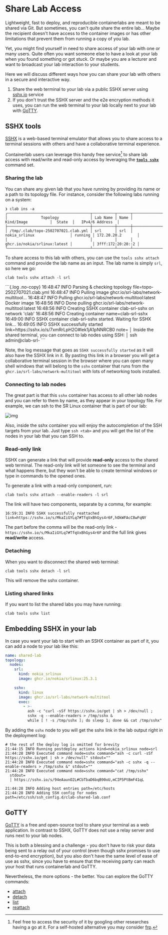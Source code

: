 # Share Lab Access

Lightweight, fast to deploy, and reproducible containerlabs are meant to be shared via Git. But sometimes, you can't quite share the entire lab... Maybe the recipient doesn't have access to the container images or has other limitations that prevent them from running a copy of you lab.

Yet, you might find yourself in need to share access of your lab with one or many users. Quite often you want someone else to have a look at your lab when you found something or got stuck. Or maybe you are a lecturer and want to broadcast your lab interaction to your students.

Here we will discuss different ways how you can share your lab with others in a secure and interactive way.

1. Share the web terminal to your lab via a public SSHX server using [sshx.io](https://sshx.io) service
2. If you don't trust the SSHX server and the e2e encryption methods it uses, you can run the web terminal to your lab locally next to your lab with [GoTTY](#gotty).

## SSHX tools

[SSHX](https://sshx.io) is a web-based terminal emulator that allows you to share access to a terminal sessions with others and have a collaborative terminal experience.

Containerlab users can leverage this handy free service[^1] to share lab access with read/write and read-only access by leveraging the [**`tools sshx`**](../cmd/tools/sshx/attach.md) command set.

### Sharing the lab

You can share any given lab that you have running by providing its name or a path to its topology file. For instance, consider the following labs running on a system:

```
❯ clab ins -a
╭─────────────────────────────────────┬──────────┬──────┬──────────────────────────────┬─────────┬───────────────────╮
│               Topology              │ Lab Name │ Name │          Kind/Image          │  State  │   IPv4/6 Address  │
├─────────────────────────────────────┼──────────┼──────┼──────────────────────────────┼─────────┼───────────────────┤
│ /tmp/.clab/topo-2502707021.clab.yml │ srl      │ srl  │ nokia_srlinux                │ running │ 172.20.20.2       │
│                                     │          │      │ ghcr.io/nokia/srlinux:latest │         │ 3fff:172:20:20::2 │
╰─────────────────────────────────────┴──────────┴──────┴──────────────────────────────┴─────────┴───────────────────╯
```

To share access to this lab with others, you can use the `tools sshx attach` command and provide the lab name as an input. The lab name is simply `srl`, so here we go:

```
clab tools sshx attach -l srl
```

<div class="embed-result">
```{.log .no-copy}
16:48:47 INFO Parsing & checking topology file=topo-2502707021.clab.yml
16:48:47 INFO Pulling image ghcr.io/srl-labs/network-multitool...
16:48:47 INFO Pulling ghcr.io/srl-labs/network-multitool:latest Docker image
16:48:56 INFO Done pulling ghcr.io/srl-labs/network-multitool:latest
16:48:56 INFO Creating SSHX container clab-srl-sshx on network 'clab'
16:48:56 INFO Creating container name=clab-srl-sshx
16:49:00 INFO SSHX container clab-srl-sshx started. Waiting for SSHX link...
16:49:05 INFO SSHX successfully started link=https://sshx.io/s/7xmRrLpH2O#lek1jA1pNNRCB0
  note=
  │ Inside the shared terminal, you can connect to lab nodes using SSH:
  │ ssh admin@clab-srl-<node-name>
```
</div>

Note, the log message that goes as `SSHX successfully started` as it will also have the SSHX link in it. By pasting this link in a browser you will get a collaborative terminal session in the browser where you can open many shell windows that will belong to the `sshx` container that runs from the `ghcr.io/srl-labs/network-multitool` with lots of networking tools installed.

### Connecting to lab nodes

The great part is that this `sshx` container has access to all other lab nodes and you can refer to them by name, as they appear in your topology file. For example, we can ssh to the SR Linux container that is part of our lab:

![img](https://gitlab.com/rdodin/pics/-/wikis/uploads/38073aeb55006b57f4b5e3db1d6a230f/CleanShot_2025-03-30_at_21.46.35_2x.png)

Also, inside the sshx container you will enjoy the autocompletion of the SSH targets from your lab. Just type `ssh <tab>` and you will get the list of the nodes in your lab that you can SSH to.

### Read-only link

SSHX can generate a link that will provide **read-only** access to the shared web terminal. The read-only link will let someone to see the terminal and what happens there, but they won't be able to create terminal windows or type in commands to the opened ones.

To generate a link with a read-only component, run:

```
clab tools sshx attach --enable-readers -l srl
```

The link will have two components, separate by a comma, for example:

```
16:59:31 INFO SSHX successfully reattached link=https://sshx.io/s/MkaIiGYLq7#TfqVxBhGys4r6F,hOkWFAcC8wFqNY
```

The part before the comma will be the read-only link - `https://sshx.io/s/MkaIiGYLq7#TfqVxBhGys4r6F` and the full link gives **read/write** access.

### Detaching

When you want to disconnect the shared web terminal:

```
clab tools sshx detach -l srl
```

This will remove the sshx container.

### Listing shared links

If you want to list the shared labs you may have running:

```
clab tools sshx list
```

## Embedding SSHX in your lab

In case you want your lab to start with an SSHX container as part of it, you can add a node to your lab like this:

```yaml
name: shared-lab
topology:
  nodes:
    srl:
      kind: nokia_srlinux
      image: ghcr.io/nokia/srlinux:25.3.1

    sshx:
      kind: linux
      image: ghcr.io/srl-labs/network-multitool
      exec:
        - >-
          ash -c "curl -sSf https://sshx.io/get | sh > /dev/null ;
          sshx -q --enable-readers > /tmp/sshx &
          while [ ! -s /tmp/sshx ]; do sleep 1; done && cat /tmp/sshx"
```

By adding the `sshx` node to you will get the sshx link in the lab output right in the deployment log:

```shell
# the rest of the deploy log is omitted for brevity
21:44:15 INFO Running postdeploy actions kind=nokia_srlinux node=srl
21:44:28 INFO Executed command node=sshx command="ash -c curl -sSf https://sshx.io/get | sh > /dev/null" stdout=""
21:44:28 INFO Executed command node=sshx command="ash -c sshx -q --enable-readers > /tmp/sshx &" stdout=""
21:44:28 INFO Executed command node=sshx command="cat /tmp/sshx"
  stdout=
  │ https://sshx.io/s/94eAaunO2L#CbTbaD6bqB90oU,mCIP5PtBmF41qL

21:44:28 INFO Adding host entries path=/etc/hosts
21:44:28 INFO Adding SSH config for nodes path=/etc/ssh/ssh_config.d/clab-shared-lab.conf
```

## GoTTY

[GoTTY](https://github.com/yudai/gotty) is a free and open-source tool to share your terminal as a web application. In contrast to SSHX, GoTTY does not use a relay server and runs next to your lab nodes.

This is both a blessing and a challenge - you don't have to risk your data being sent to a relay out of your control (even though sshx promises to use end-to-end encryption), but you also don't have the same level of ease of use as sshx, since you have to ensure that the receiving party can reach your host that runs containerlab and GoTTY.

Nevertheless, the more options - the better. You can explore the GoTTY commands:

* [attach](../cmd/tools/gotty/attach.md)
* [detach](../cmd/tools/gotty/detach.md)
* [list](../cmd/tools/gotty/list.md)
* [reattach](../cmd/tools/gotty/reattach.md)

[^1]: Feel free to access the security of it by googling other researches having a go at it. For a self-hosted alternative you may consider [frp](https://github.com/fatedier/frp).

